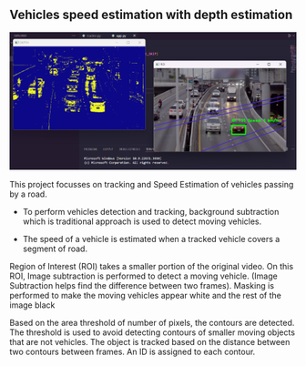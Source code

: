 ## Vehicles speed estimation with depth estimation

![Demo](demo.png)

This project focusses on tracking and Speed Estimation of vehicles passing by a road.

- To perform vehicles detection and tracking, background subtraction which is traditional approach is used to detect moving vehicles.

- The speed of a vehicle is estimated when a tracked vehicle covers a segment of road.


Region of Interest (ROI) takes a smaller portion of the original video. On this ROI, Image subtraction 
is performed to detect a moving vehicle. (Image Subtraction helps find the difference between two 
frames). Masking is performed to make the moving vehicles appear white and the rest of the image 
black


Based on the area threshold of number of pixels, the contours are detected. The threshold is used to 
avoid detecting contours of smaller moving objects that are not vehicles. The object is tracked based 
on the distance between two contours between frames. An ID is assigned to each contour.